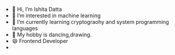 - 👋 Hi, I’m Ishita Datta
- 👀 I’m interested in machine learning
- 🌱 I’m currently learning cryptograohy and system programming languages
- 💞️ My hobby is dancing,drawing.
- 😄 Frontend Developer
- 

<!---
ishitadatta288/ishitadatta288 is a ✨ special ✨ repository because its `README.md` (this file) appears on your GitHub profile.
You can click the Preview link to take a look at your changes.
--->
